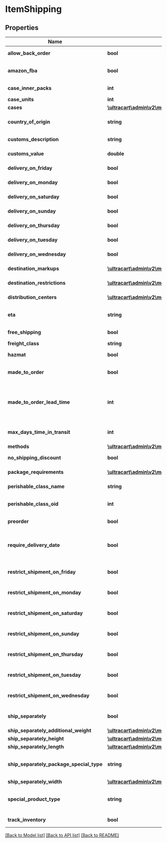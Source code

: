 # ItemShipping

## Properties
Name | Type | Description | Notes
------------ | ------------- | ------------- | -------------
**allow_back_order** | **bool** | Allow back order | [optional] 
**amazon_fba** | **bool** | Fulfillment by Amazon.com | [optional] 
**case_inner_packs** | **int** | Case inner packs | [optional] 
**case_units** | **int** | Case units | [optional] 
**cases** | [**\ultracart\admin\v2\models\ItemShippingCase[]**](ItemShippingCase.md) | Cases | [optional] 
**country_of_origin** | **string** | Country of origin (for customs) | [optional] 
**customs_description** | **string** | Customs description | [optional] 
**customs_value** | **double** | Customs value | [optional] 
**delivery_on_friday** | **bool** | Delivery on Friday | [optional] 
**delivery_on_monday** | **bool** | Delivery on Monday | [optional] 
**delivery_on_saturday** | **bool** | Delivery on Saturday | [optional] 
**delivery_on_sunday** | **bool** | Delivery on Sunday | [optional] 
**delivery_on_thursday** | **bool** | Delivery on Thursday | [optional] 
**delivery_on_tuesday** | **bool** | Delivery on Tuesday | [optional] 
**delivery_on_wednesday** | **bool** | Delivery on Wednesday | [optional] 
**destination_markups** | [**\ultracart\admin\v2\models\ItemShippingDestinationMarkup[]**](ItemShippingDestinationMarkup.md) | Destination markups | [optional] 
**destination_restrictions** | [**\ultracart\admin\v2\models\ItemShippingDestinationRestriction[]**](ItemShippingDestinationRestriction.md) | Destination restrictions | [optional] 
**distribution_centers** | [**\ultracart\admin\v2\models\ItemShippingDistributionCenter[]**](ItemShippingDistributionCenter.md) | Distribution centers | [optional] 
**eta** | **string** | Estimated time of arrival | [optional] 
**free_shipping** | **bool** | Qualifies for free shipping | [optional] 
**freight_class** | **string** | Freight class | [optional] 
**hazmat** | **bool** | Hazardous material | [optional] 
**made_to_order** | **bool** | True if this item is made to order | [optional] 
**made_to_order_lead_time** | **int** | Number of days lead time it takes to make the item before ite can ship | [optional] 
**max_days_time_in_transit** | **int** | Maximum days allowed in transit | [optional] 
**methods** | [**\ultracart\admin\v2\models\ItemShippingMethod[]**](ItemShippingMethod.md) | Methods | [optional] 
**no_shipping_discount** | **bool** | No shipping discounts | [optional] 
**package_requirements** | [**\ultracart\admin\v2\models\ItemShippingPackageRequirement[]**](ItemShippingPackageRequirement.md) | Package requirements | [optional] 
**perishable_class_name** | **string** | Perishable class name | [optional] 
**perishable_class_oid** | **int** | Perishable class object identifier | [optional] 
**preorder** | **bool** | This item is on pre-order | [optional] 
**require_delivery_date** | **bool** | True to require customer to select a delivery date | [optional] 
**restrict_shipment_on_friday** | **bool** | Restrict shipment on Friday | [optional] 
**restrict_shipment_on_monday** | **bool** | Restrict shipment on Monday | [optional] 
**restrict_shipment_on_saturday** | **bool** | Restrict shipment on Saturday | [optional] 
**restrict_shipment_on_sunday** | **bool** | Restrict shipment on Sunday | [optional] 
**restrict_shipment_on_thursday** | **bool** | Restrict shipment on Thursday | [optional] 
**restrict_shipment_on_tuesday** | **bool** | Restrict shipment on Tuesday | [optional] 
**restrict_shipment_on_wednesday** | **bool** | Restrict shipment on Wednesday | [optional] 
**ship_separately** | **bool** | Ship this item in a separate box | [optional] 
**ship_separately_additional_weight** | [**\ultracart\admin\v2\models\Weight**](Weight.md) |  | [optional] 
**ship_separately_height** | [**\ultracart\admin\v2\models\Distance**](Distance.md) |  | [optional] 
**ship_separately_length** | [**\ultracart\admin\v2\models\Distance**](Distance.md) |  | [optional] 
**ship_separately_package_special_type** | **string** | Ship separately package special type | [optional] 
**ship_separately_width** | [**\ultracart\admin\v2\models\Distance**](Distance.md) |  | [optional] 
**special_product_type** | **string** | Special product type (USPS Media Mail) | [optional] 
**track_inventory** | **bool** | Track inventory | [optional] 

[[Back to Model list]](../README.md#documentation-for-models) [[Back to API list]](../README.md#documentation-for-api-endpoints) [[Back to README]](../README.md)


